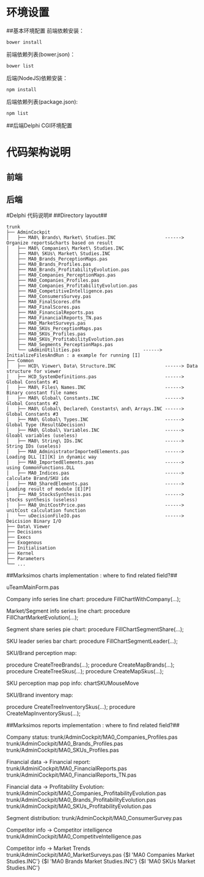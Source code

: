 # 环境设置
##基本环境配置
前端依赖安装：
```
bower install
```
前端依赖列表(bower.json)：
```
bower list
```
后端(NodeJS)依赖安装：
```
npm install
```
后端依赖列表(package.json):
```
npm list
```
##后端Delphi CGI环境配置




# 代码架构说明

## 前端

## 后端




#Delphi 代码说明#
##Directory layout##
```
trunk
├── AdminCockpit
│   ├── MA0\ Brands\ Market\ Studies.INC  				  ------> Organize reports&charts based on result 
│   ├── MA0\ Companies\ Market\ Studies.INC
│   ├── MA0\ SKUs\ Market\ Studies.INC
│   ├── MA0_Brands_PerceptionMaps.pas
│   ├── MA0_Brands_Profiles.pas
│   ├── MA0_Brands_ProfitabilityEvolution.pas
│   ├── MA0_Companies_PerceptionMaps.pas
│   ├── MA0_Companies_Profiles.pas
│   ├── MA0_Companies_ProfitabilityEvolution.pas
│   ├── MA0_CompetitiveIntelligence.pas
│   ├── MA0_ConsumersSurvey.pas
│   ├── MA0_FinalScores.dfm
│   ├── MA0_FinalScores.pas
│   ├── MA0_FinancialReports.pas
│   ├── MA0_FinancialReports_TN.pas
│   ├── MA0_MarketSurveys.pas
│   ├── MA0_SKUs_PerceptionMaps.pas
│   ├── MA0_SKUs_Profiles.pas
│   ├── MA0_SKUs_ProfitabilityEvolution.pas
│   ├── MA0_Segments_PerceptionMaps.pas
│   └── uAdminUtilities.pas                       ------> InitializeFilesAndRun : a example for running [I]
├── Common
│   ├── HCD\ Viewer\ Data\ Structure.INC 				  ------> Data structure for viewer 
│   ├── HCD_SystemDefinitions.pas                         ------> Global Constants #1
│   ├── MA0\ Files\ Names.INC 							  ------> Binary constant file names
│   ├── MA0\ Global\ Constants.INC  				      ------> Global Constants #2
│   ├── MA0\ Global\ Declared\ Constants\ and\ Arrays.INC ------> Global Constants #3
│   ├── MA0\ Global\ Types.INC 							  ------> Global Type (Result&Decision)
│   ├── MA0\ Global\ Variables.INC 						  ------> Gloabl variables (useless)
│   ├── MA0\ String\ IDs.INC 						      ------> String IDs (useless)
│   ├── MA0_AdministratorImportedElements.pas             ------> Loading DLL [I][K] in dynamic way
│   ├── MA0_ImportedElements.pas 						  ------> using CommonFunctions.DLL
│   ├── MA0_Indices.pas                                   ------> calculate Brand/SKU idx
│   ├── MA0_SharedElements.pas                            ------> Loading result of module [E][P] 
│   ├── MA0_StocksSynthesis.pas 	 					  ------> stocks synthesis (useless)
│   ├── MA0_UnitCostPrice.pas                             ------> unitCost calculation function
│   └── uDecisionFileIO.pas                               ------> Deicision Binary I/O
├── Data\ Viewer
├── Decisions
├── Execs
├── Exogenous
├── Initialisation
├── Kernel
├── Parameters
└── ...
```
##Marksimos charts implementation : where to find related field?##

uTeamMainForm.pas

Company info series line chart:
procedure FillChartWithCompany(...);

Market/Segment info series line chart:
procedure FillChartMarketEvolution(…);

Segment share series pie chart:
procedure FillChartSegmentShare(…);

SKU leader series bar chart:
procedure FillChartSegmentLeader(…);

SKU/Brand perception map:

procedure CreateTreeBrands(…);
procedure CreateMapBrands(…);
procedure CreateTreeSkus(…);
procedure CreateMapSkus(…);

SKU perception map pop info:
chartSKUMouseMove

SKU/Brand inventory map:

procedure CreateTreeInventorySkus(…);
procedure CreateMapInventorySkus(…);

##Marksimos reports implementation : where to find related field?##

Company status:
trunk/AdminCockpit/MA0_Companies_Profiles.pas
trunk/AdminCockpit/MA0_Brands_Profiles.pas
trunk/AdminCockpit/MA0_SKUs_Profiles.pas

Financial data -> Financial report:
trunk/AdminiCockpit/MA0_FinancialReports.pas
trunk/AdminiCockpit/MA0_FinancialReports_TN.pas

Financial data -> Profitability Evolution:
trunk/AdminCockpit/MA0_Companies_ProfitabilityEvolution.pas
trunk/AdminCockpit/MA0_Brands_ProfitabilityEvolution.pas
trunk/AdminCockpit/MA0_SKUs_ProfitabilityEvolution.pas

Segment distribution:
trunk/AdminCockpit/MA0_ConsumerSurvey.pas

Competitor info -> Competitor intelligence 
trunk/AdminCockpit/MA0_CompetitveIntelligence.pas

Competitor info -> Market Trends
trunk/AdminCockpit/MA0_MarketSurveys.pas
{$I 'MA0 Companies Market Studies.INC'}
{$I 'MA0 Brands Market Studies.INC'}
{$I 'MA0 SKUs Market Studies.INC'}










